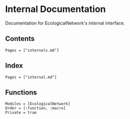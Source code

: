 # Internal Documentation

Documentation for EcologicalNetwork's internal interface.

## Contents

~~~@contents
Pages = ["internals.md"]
~~~

## Index

~~~@index
Pages = ["internal.md"]
~~~

## Functions

~~~@autodoc
Modules = [EcologicalNetwork]
Order = [:function, :macro]
Private = true
~~~

